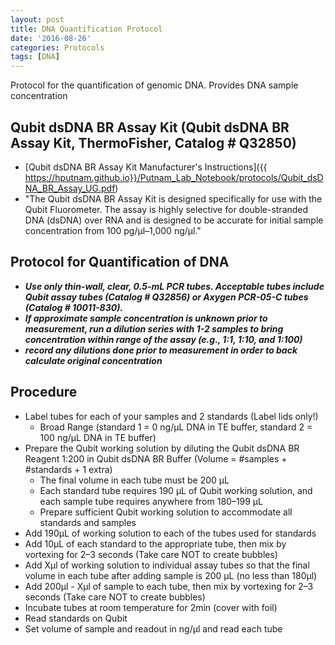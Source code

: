 ```yaml
---
layout: post
title: DNA Quantification Protocol
date: '2016-08-26'
categories: Protocols
tags: [DNA]
---
```


Protocol for the quantification of genomic DNA.
Provides DNA sample concentration

## Qubit dsDNA BR Assay Kit (Qubit dsDNA BR Assay Kit, ThermoFisher, Catalog # Q32850)
* [Qubit dsDNA BR Assay Kit Manufacturer's Instructions]({{ https://hputnam.github.io}}/Putnam_Lab_Notebook/protocols/Qubit_dsDNA_BR_Assay_UG.pdf)
* "The Qubit dsDNA BR Assay Kit is designed specifically for use with the Qubit Fluorometer. The assay is highly selective for double-stranded DNA (dsDNA) over RNA and is designed to be accurate for initial sample concentration from 100 pg/µl–1,000 ng/µl."

## Protocol for Quantification of DNA
* **_Use only thin-wall, clear, 0.5-mL PCR tubes. Acceptable tubes include Qubit assay tubes (Catalog # Q32856) or Axygen PCR-05-C tubes (Catalog # 10011-830)._**
* **_If approximate sample concentration is unknown prior to measurement, run a dilution series with 1-2 samples to bring concentration within range of the assay (e.g., 1:1, 1:10, and 1:100)_**
* **_record any dilutions done prior to measurement in order to back calculate original concentration_**
 
## Procedure

* Label tubes for each of your samples and 2 standards (Label lids only!)
  * Broad Range (standard 1 = 0 ng/μL DNA in TE buffer, standard 2 = 100 ng/μL DNA in TE buffer)  
* Prepare the Qubit working solution by diluting the Qubit dsDNA BR Reagent 1:200 in Qubit dsDNA BR Buffer (Volume = #samples + #standards + 1 extra)
  * The final volume in each tube must be 200 μL
  * Each standard tube requires 190 μL of Qubit working solution, and each sample tube requires anywhere from 180–199 μL
  * Prepare sufficient Qubit working solution to accommodate all standards and samples
* Add 190μL of working solution to each of the tubes used for standards
* Add 10μL of each standard to the appropriate tube, then mix by vortexing for 2–3 seconds (Take care NOT to create bubbles)
* Add Xµl of working solution to individual assay tubes so that the final volume in each tube after adding sample is 200 μL (no less than 180µl)
* Add 200µl - Xµl of sample to each tube, then mix by vortexing for 2–3 seconds (Take care NOT to create bubbles)
* Incubate tubes at room temperature for 2min (cover with foil)
* Read standards on Qubit
* Set volume of sample and readout in ng/µl and read each tube


